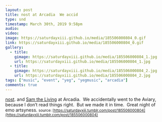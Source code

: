 ```yaml
---
layout: post
title: nost at Arcadia  We accid
type: snd
timestamp: March 30th, 2019 9:58pm
audio: 
video: 
image: https://saturdayxiii.github.io/media/185506000804_0.gif
link: https://saturdayxiii.github.io/media/185506000804_0.gif
gallery:
  - title: 
    gimage: https://saturdayxiii.github.io/media/185506000804_1.jpg
    url: https://saturdayxiii.github.io/media/185506000804_1.jpg
  - title: 
    gimage: https://saturdayxiii.github.io/media/185506000804_2.jpg
    url: https://saturdayxiii.github.io/media/185506000804_2.jpg
tags: ["music", "event", "yeg", "yegmusic", "arcadia"]
comments: true
---
```

[nost](https://abandcallednost.bandcamp.com). and [Sam the Living](https://abandcallednost.bandcamp.com) at Arcadia.  We accidentally went to the Aviary, because I don’t read things right.  But we made it in time.  Great night of emo artsyness.
<small>source: [https://saturdayxiii.tumblr.com/post/185506000804](https://saturdayxiii.tumblr.com/post/185506000804)</small>